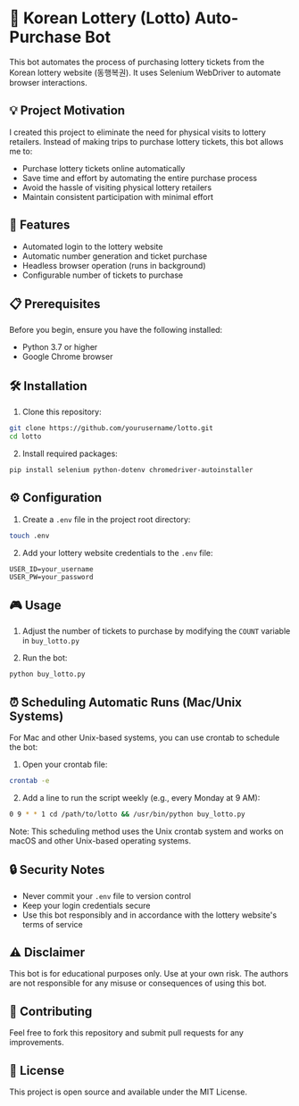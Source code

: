 # 🎱 Korean Lottery (Lotto) Auto-Purchase Bot

This bot automates the process of purchasing lottery tickets from the Korean lottery website (동행복권). It uses Selenium WebDriver to automate browser interactions.

## 💡 Project Motivation

I created this project to eliminate the need for physical visits to lottery retailers. Instead of making trips to purchase lottery tickets, this bot allows me to:

- Purchase lottery tickets online automatically
- Save time and effort by automating the entire purchase process
- Avoid the hassle of visiting physical lottery retailers
- Maintain consistent participation with minimal effort

## 🚀 Features

- Automated login to the lottery website
- Automatic number generation and ticket purchase
- Headless browser operation (runs in background)
- Configurable number of tickets to purchase

## 📋 Prerequisites

Before you begin, ensure you have the following installed:
- Python 3.7 or higher
- Google Chrome browser

## 🛠️ Installation

1. Clone this repository:
```bash
git clone https://github.com/yourusername/lotto.git
cd lotto
```

2. Install required packages:
```bash
pip install selenium python-dotenv chromedriver-autoinstaller
```

## ⚙️ Configuration

1. Create a `.env` file in the project root directory:
```bash
touch .env
```

2. Add your lottery website credentials to the `.env` file:
```
USER_ID=your_username
USER_PW=your_password
```

## 🎮 Usage

1. Adjust the number of tickets to purchase by modifying the `COUNT` variable in `buy_lotto.py`

2. Run the bot:
```bash
python buy_lotto.py
```

## ⏰ Scheduling Automatic Runs (Mac/Unix Systems)

For Mac and other Unix-based systems, you can use crontab to schedule the bot:

1. Open your crontab file:
```bash
crontab -e
```

2. Add a line to run the script weekly (e.g., every Monday at 9 AM):
```bash
0 9 * * 1 cd /path/to/lotto && /usr/bin/python buy_lotto.py
```

Note: This scheduling method uses the Unix crontab system and works on macOS and other Unix-based operating systems.

## 🔒 Security Notes

- Never commit your `.env` file to version control
- Keep your login credentials secure
- Use this bot responsibly and in accordance with the lottery website's terms of service

## ⚠️ Disclaimer

This bot is for educational purposes only. Use at your own risk. The authors are not responsible for any misuse or consequences of using this bot.

## 🤝 Contributing

Feel free to fork this repository and submit pull requests for any improvements.

## 📝 License

This project is open source and available under the MIT License.
